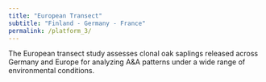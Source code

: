 ```yaml
---
title: "European Transect"
subtitle: "Finland - Germany - France"
permalink: /platform_3/
---
```


The European transect study assesses clonal oak saplings released across Germany and Europe for analyzing A&A patterns under a wide range of environmental conditions.

